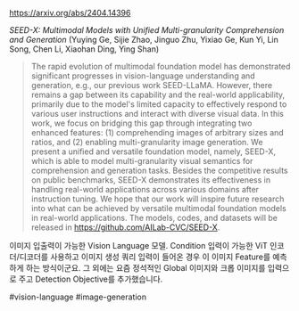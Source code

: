 https://arxiv.org/abs/2404.14396

*SEED-X: Multimodal Models with Unified Multi-granularity Comprehension and Generation* (Yuying Ge, Sijie Zhao, Jinguo Zhu, Yixiao Ge, Kun Yi, Lin Song, Chen Li, Xiaohan Ding, Ying Shan)

> The rapid evolution of multimodal foundation model has demonstrated significant progresses in vision-language understanding and generation, e.g., our previous work SEED-LLaMA. However, there remains a gap between its capability and the real-world applicability, primarily due to the model's limited capacity to effectively respond to various user instructions and interact with diverse visual data. In this work, we focus on bridging this gap through integrating two enhanced features: (1) comprehending images of arbitrary sizes and ratios, and (2) enabling multi-granularity image generation. We present a unified and versatile foundation model, namely, SEED-X, which is able to model multi-granularity visual semantics for comprehension and generation tasks. Besides the competitive results on public benchmarks, SEED-X demonstrates its effectiveness in handling real-world applications across various domains after instruction tuning. We hope that our work will inspire future research into what can be achieved by versatile multimodal foundation models in real-world applications. The models, codes, and datasets will be released in https://github.com/AILab-CVC/SEED-X.

이미지 입출력이 가능한 Vision Language 모델. Condition 입력이 가능한 ViT 인코더/디코더를 사용하고 이미지 생성 쿼리 입력이 들어온 경우 이 이미지 Feature를 예측하게 하는 방식이군요. 그 외에는 요즘 정석적인 Global 이미지와 크롭 이미지를 입력으로 주고 Detection Objective를 추가했습니다.

#vision-language #image-generation 
